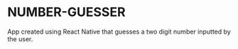 # NUMBER-GUESSER
App created using React Native that guesses a two digit number inputted by the user.
